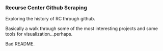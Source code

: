 ### Recurse Center Github Scraping

Exploring the history of RC through github.

Basically a walk through some of the most interesting projects and some tools for visualization...perhaps.

Bad README.

